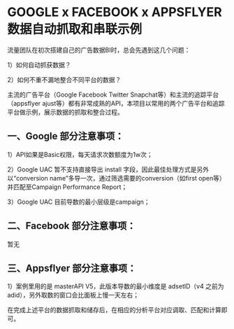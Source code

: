 # GOOGLE x FACEBOOK x APPSFLYER 数据自动抓取和串联示例

流量团队在初次搭建自己的广告数据BI时，总会先遇到这几个问题：

1）如何自动抓获数据？

2）如何不重不漏地整合不同平台的数据？


主流的广告平台（Google Facebook Twitter Snapchat等）和主流的追踪平台（appsflyer ajust等）都有非常成熟的API，本项目以常用的两个广告平台和追踪平台做示例，展示数据的抓取和整合过程。

## 一、Google 部分注意事项：

1）API如果是Basic权限，每天请求次数额度为1w次；

2）Google UAC 暂不支持直接导出 install 字段，因此最佳处理方式是另外以“conversion name”多导一次，通过筛选需要的conversion（如first open等）并匹配至Campaign Performance Report；

3）Google UAC 目前导数的最小层级是campaign；

## 二、Facebook 部分注意事项：

暂无

## 三、Appsflyer 部分注意事项：

1）案例里用的是 masterAPI V5，此版本导数的最小维度是 adsetID（v4 之前为 adid），另外取数的窗口会比面板上慢一天左右；


在完成上述平台的数据抓取和储存后，在相应的分析平台对应调取、匹配和计算即可。
